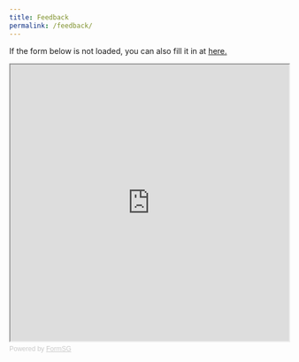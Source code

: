 ```yaml
---
title: Feedback
permalink: /feedback/
---
```


If the form below is not loaded, you can also fill it in at <a href="https://www.life.gov.sg/get-in-touch">here.</a>

<!-- Change the width and height values to suit you best -->
<iframe id="iframe" src="https://form.gov.sg/5ed0995e42ee5f00110e10cc" style="width:100%;height:500px"></iframe>

<div style="font-family:Sans-Serif;font-size:12px;color:#999;opacity:0.5;padding-top:5px">Powered by <a href="https://form.gov.sg" style="color: #999">FormSG</a></div>
